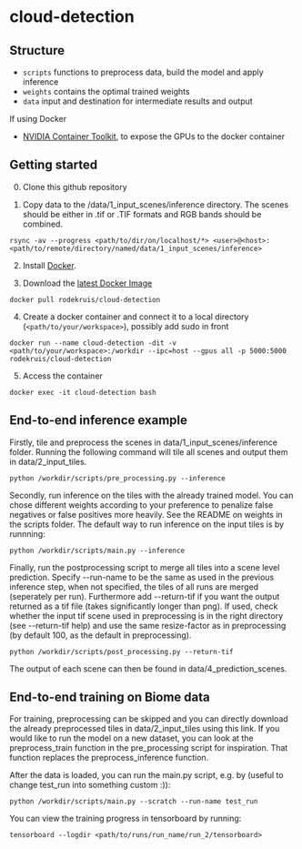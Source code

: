 # cloud-detection







## Structure
* `scripts` functions to preprocess data, build the model and apply inference
* `weights` contains the optimal trained weights
* `data` input and destination for intermediate results and output



If using Docker
* [NVIDIA Container Toolkit](https://docs.nvidia.com/datacenter/cloud-native/container-toolkit/install-guide.html), to expose the GPUs to the docker container








## Getting started
0. Clone this github repository

1. Copy data to the /data/1_input_scenes/inference directory. The scenes should be either in .tif or .TIF formats and RGB bands should be combined.
```
rsync -av --progress <path/to/dir/on/localhost/*> <user>@<host>:<path/to/remote/directory/named/data/1_input_scenes/inference> 
```

2. Install [Docker](https://www.docker.com/get-started).

3. Download the [latest Docker Image](https://hub.docker.com/r/rodekruis/automated-building-detection)
```
docker pull rodekruis/cloud-detection
```
4. Create a docker container and connect it to a local directory (`<path/to/your/workspace>`), possibly add sudo in front
```
docker run --name cloud-detection -dit -v <path/to/your/workspace>:/workdir --ipc=host --gpus all -p 5000:5000 rodekruis/cloud-detection
```
5. Access the container
```
docker exec -it cloud-detection bash
```




## End-to-end inference example
Firstly, tile and preprocess the scenes in data/1_input_scenes/inference folder. Running the following command will tile all scenes and output them in data/2_input_tiles.
```
python /workdir/scripts/pre_processing.py --inference
```

Secondly, run inference on the tiles with the already trained model. You can chose different weights according to your preference to penalize false negatives or false positives more heavily. See the README on weights in the scripts folder. The default way to run inference on the input tiles is by runnning:


```
python /workdir/scripts/main.py --inference 
```


Finally, run the postprocessing script to merge all tiles into a scene level prediction. Specify --run-name to be the same as used in the previous inference step, when not specified, the tiles of all runs are merged (seperately per run). Furthermore add --return-tif if you want the output returned as a tif file (takes significantly longer than png). If used, check whether the input tif scene used in preprocessing is in the right directory (see --return-tif help) and use the same resize-factor as in preprocessing (by default 100, as the default in preprocessing).
```
python /workdir/scripts/post_processing.py --return-tif 
```

The output of each scene can then be found in data/4_prediction_scenes.




## End-to-end training on Biome data
For training, preprocessing can be skipped and you can directly download the already preprocessed tiles in data/2_input_tiles using this link. If you would like to run the model on a new dataset, you can look at the preprocess_train function in the pre_processing script for inspiration. That function replaces the preprocess_inference function.

After the data is loaded, you can run the main.py script, e.g. by (useful to change test_run into something custom :)):

```
python /workdir/scripts/main.py --scratch --run-name test_run 
```

You can view the training progress in tensorboard by running:

```
tensorboard --logdir <path/to/runs/run_name/run_2/tensorboard>
```





